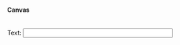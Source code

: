 
<h4>Canvas</h4><canvas width="350" height="180" id="cnv1"></canvas><br/>
Text: <input type="text" id="text_cnv" size="40" maxlength="250" />
<script type="text/javascript">
// <![CDATA[
// Script to add Text in Canvas from input text field, as it is typed
// From: https://coursesweb.net/

// function to clear the canvas
// cnv = the object with the canvas element
function clearCanvas(cnv) {
  var ctx = cnv.getContext('2d');     // gets reference to canvas context
  ctx.beginPath();    // clear existing drawing paths
  ctx.save();         // store the current transformation matrix

  // Use the identity matrix while clearing the canvas
  ctx.setTransform(1, 0, 0, 1, 0, 0);
  ctx.clearRect(0, 0, cnv.width, cnv.height);

  ctx.restore();        // restore the transform
}

// adds the text in canvas, oon multiple lines
// ctx = reference to canvas context
// text = the text to add
// x = horizontal position where to start adding the text
// y = vertical position where to start adding the text
// maxWidth = the maximum width of the text line
//  lineHeight = the height of the line
function  addTextCnv(ctx, text, x, y, maxWidth, lineHeight) {
  // splits the text in words to can wrap it on new lie if exceds maxWidth
  var words = text.split(' ');
  var nr_w = words.length
  var addtxt = '';

  // sets to add the text and rows
  for(var n = 0; n < nr_w; n  ) {
    var txtLine = addtxt   words[n]   ' ';
    var metrics = ctx.measureText(txtLine);
    var txtWidth = metrics.width;
    if (txtWidth > maxWidth && n > 0) {
      ctx.fillText(addtxt, x, y);
      addtxt = words[n]   ' ';
      y  = lineHeight;
    }
    else addtxt = txtLine;
  }

  // adds the text in canvas (sets text color, font type and size)
  ctx.fillStyle = '#0001be';
  ctx.font = 'bold 17px sans-serif';
  ctx.fillText(addtxt, x, y);
}

// get a reference to the canvas element, and its context
var cnv1 = document.getElementById('cnv1');
var ctx1 = cnv1.getContext('2d');

// sets maximum line width, line height, and x /y coords for text
var maxWidth = cnv1.width - 10;
var lineHeight = 23;
var x_pos = (cnv1.width - maxWidth) / 2;
var y_pos = 15;

// register onkeyup event for #text_cnv text field to add the text in canvas as it is typed
document.getElementById('text_cnv').onkeyup = function() {
  clearCanvas(cnv1);      // clears the canvas
  addTextCnv(ctx1, this.value, x_pos, y_pos, maxWidth, lineHeight);
}
// ]]>
</script>